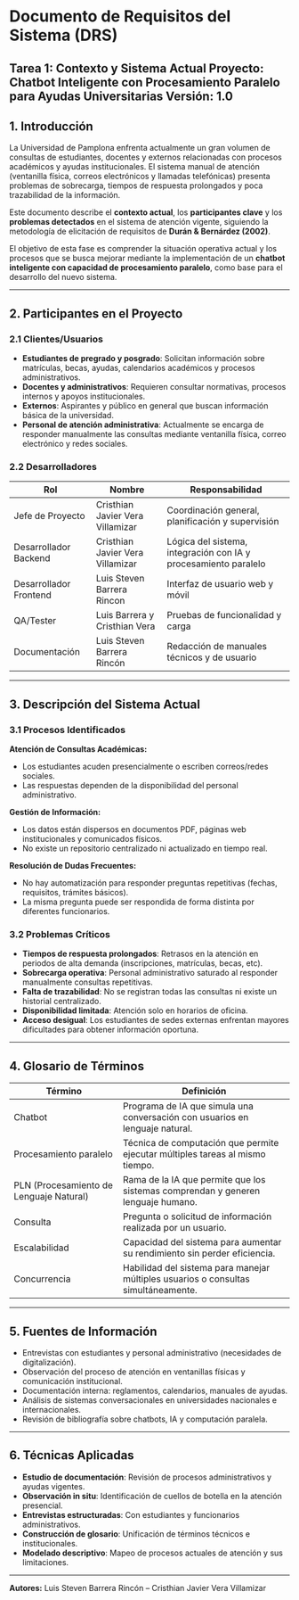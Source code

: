 
# Documento de Requisitos del Sistema (DRS)

**Tarea 1: Contexto y Sistema Actual**
**Proyecto:** Chatbot Inteligente con Procesamiento Paralelo para Ayudas Universitarias
**Versión:** 1.0
---

## 1. Introducción

La Universidad de Pamplona enfrenta actualmente un gran volumen de consultas de estudiantes, docentes y externos relacionadas con procesos académicos y ayudas institucionales. El sistema manual de atención (ventanilla física, correos electrónicos y llamadas telefónicas) presenta problemas de sobrecarga, tiempos de respuesta prolongados y poca trazabilidad de la información.

Este documento describe el **contexto actual**, los **participantes clave** y los **problemas detectados** en el sistema de atención vigente, siguiendo la metodología de elicitación de requisitos de **Durán & Bernárdez (2002)**.

El objetivo de esta fase es comprender la situación operativa actual y los procesos que se busca mejorar mediante la implementación de un **chatbot inteligente con capacidad de procesamiento paralelo**, como base para el desarrollo del nuevo sistema.

---

## 2. Participantes en el Proyecto

### 2.1 Clientes/Usuarios

* **Estudiantes de pregrado y posgrado**: Solicitan información sobre matrículas, becas, ayudas, calendarios académicos y procesos administrativos.
* **Docentes y administrativos**: Requieren consultar normativas, procesos internos y apoyos institucionales.
* **Externos**: Aspirantes y público en general que buscan información básica de la universidad.
* **Personal de atención administrativa**: Actualmente se encarga de responder manualmente las consultas mediante ventanilla física, correo electrónico y redes sociales.

### 2.2 Desarrolladores

| Rol                    | Nombre                           | Responsabilidad                                                 |
| ---------------------- | -------------------------------- | --------------------------------------------------------------- |
| Jefe de Proyecto       | Cristhian Javier Vera Villamizar | Coordinación general, planificación y supervisión               |
| Desarrollador Backend  | Cristhian Javier Vera Villamizar | Lógica del sistema, integración con IA y procesamiento paralelo |
| Desarrollador Frontend | Luis Steven Barrera Rincon       | Interfaz de usuario web y móvil                                 |
| QA/Tester              | Luis Barrera y Cristhian Vera    | Pruebas de funcionalidad y carga                                |
| Documentación          | Luis Steven Barrera Rincón       | Redacción de manuales técnicos y de usuario                     |

---

## 3. Descripción del Sistema Actual

### 3.1 Procesos Identificados

**Atención de Consultas Académicas:**

* Los estudiantes acuden presencialmente o escriben correos/redes sociales.
* Las respuestas dependen de la disponibilidad del personal administrativo.

**Gestión de Información:**

* Los datos están dispersos en documentos PDF, páginas web institucionales y comunicados físicos.
* No existe un repositorio centralizado ni actualizado en tiempo real.

**Resolución de Dudas Frecuentes:**

* No hay automatización para responder preguntas repetitivas (fechas, requisitos, trámites básicos).
* La misma pregunta puede ser respondida de forma distinta por diferentes funcionarios.

### 3.2 Problemas Críticos

* **Tiempos de respuesta prolongados**: Retrasos en la atención en periodos de alta demanda (inscripciones, matrículas, becas, etc).
* **Sobrecarga operativa**: Personal administrativo saturado al responder manualmente consultas repetitivas.
* **Falta de trazabilidad**: No se registran todas las consultas ni existe un historial centralizado.
* **Disponibilidad limitada**: Atención solo en horarios de oficina.
* **Acceso desigual**: Los estudiantes de sedes externas enfrentan mayores dificultades para obtener información oportuna.

---

## 4. Glosario de Términos

| Término                                 | Definición                                                                         |
| --------------------------------------- | ---------------------------------------------------------------------------------- |
| Chatbot                                 | Programa de IA que simula una conversación con usuarios en lenguaje natural.       |
| Procesamiento paralelo                  | Técnica de computación que permite ejecutar múltiples tareas al mismo tiempo.      |
| PLN (Procesamiento de Lenguaje Natural) | Rama de la IA que permite que los sistemas comprendan y generen lenguaje humano.   |
| Consulta                                | Pregunta o solicitud de información realizada por un usuario.                      |
| Escalabilidad                           | Capacidad del sistema para aumentar su rendimiento sin perder eficiencia.          |
| Concurrencia                            | Habilidad del sistema para manejar múltiples usuarios o consultas simultáneamente. |

---

## 5. Fuentes de Información

* Entrevistas con estudiantes y personal administrativo (necesidades de digitalización).
* Observación del proceso de atención en ventanillas físicas y comunicación institucional.
* Documentación interna: reglamentos, calendarios, manuales de ayudas.
* Análisis de sistemas conversacionales en universidades nacionales e internacionales.
* Revisión de bibliografía sobre chatbots, IA y computación paralela.

---

## 6. Técnicas Aplicadas

* **Estudio de documentación**: Revisión de procesos administrativos y ayudas vigentes.
* **Observación in situ**: Identificación de cuellos de botella en la atención presencial.
* **Entrevistas estructuradas**: Con estudiantes y funcionarios administrativos.
* **Construcción de glosario**: Unificación de términos técnicos e institucionales.
* **Modelado descriptivo**: Mapeo de procesos actuales de atención y sus limitaciones.

---

**Autores:** Luis Steven Barrera Rincón – Cristhian Javier Vera Villamizar
